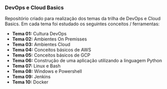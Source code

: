 ### DevOps e Cloud Basics
Repositório criado para realização dos temas da trilha de DevOps e Cloud Basics. Em cada tema foi estudado os seguintes conceitos / ferramentas:

- **Tema 01:** Cultura DevOps
- **Tema 02:** Ambientes On Premisses
- **Tema 03:** Ambientes Cloud
- **Tema 04:** Conceitos básicos de AWS
- **Tema 05:** Conceitos básicos de GCP
- **Tema 06:** Construção de uma aplicação utilizando a linguagem Python
- **Tema 07:** Linux e Bash
- **Tema 08:** Windows e Powershell
- **Tema 09:** Jenkins
- **Tema 10:** Docker
